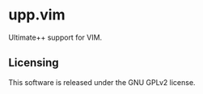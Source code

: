 # upp.vim

Ultimate++ support for VIM.

## Licensing

This software is released under the GNU GPLv2 license.

